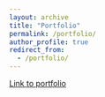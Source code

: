 ```yaml
---
layout: archive
title: "Portfolio"
permalink: /portfolio/
author_profile: true
redirect_from:
  - /portfolio/
---
```


<!-- {% include base_path %}


{% for post in site.portfolio %}
  {% include archive-single.html %}
{% endfor %} -->
[Link to portfolio](https://drive.google.com/file/d/13EX29zlydW03cyaS092ol1KElN7oxBGw/view?usp=sharing)


